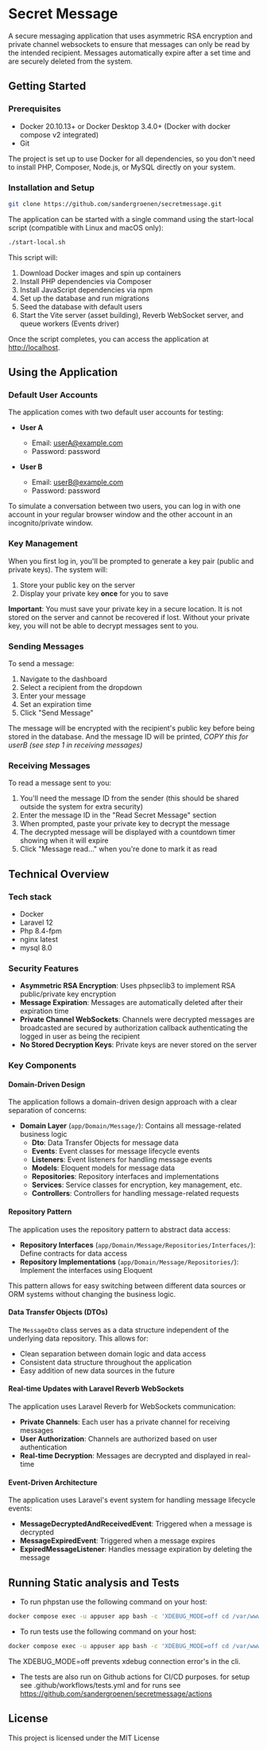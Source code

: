 # Secret Message

A secure messaging application that uses asymmetric RSA encryption and private channel websockets to ensure that messages can only be read by the intended recipient. Messages automatically expire after a set time and are securely deleted from the system.

## Getting Started

### Prerequisites

- Docker 20.10.13+ or Docker Desktop 3.4.0+ (Docker with docker compose v2 integrated)
- Git

The project is set up to use Docker for all dependencies, so you don't need to install PHP, Composer, Node.js, or MySQL directly on your system.

### Installation and Setup

```bash 
git clone https://github.com/sandergroenen/secretmessage.git
```
The application can be started with a single command using the start-local script (compatible with Linux and macOS only):

```bash
./start-local.sh
```

This script will:
1. Download Docker images and spin up containers
2. Install PHP dependencies via Composer
3. Install JavaScript dependencies via npm
4. Set up the database and run migrations
5. Seed the database with default users
6. Start the Vite server (asset building), Reverb WebSocket server, and queue workers (Events driver)

Once the script completes, you can access the application at [http://localhost](http://localhost).

## Using the Application

### Default User Accounts

The application comes with two default user accounts for testing:

- **User A**
  - Email: userA@example.com
  - Password: password

- **User B**
  - Email: userB@example.com
  - Password: password

To simulate a conversation between two users, you can log in with one account in your regular browser window and the other account in an incognito/private window.

### Key Management

When you first log in, you'll be prompted to generate a key pair (public and private keys). The system will:

1. Store your public key on the server
2. Display your private key **once** for you to save

**Important**: You must save your private key in a secure location. It is not stored on the server and cannot be recovered if lost. Without your private key, you will not be able to decrypt messages sent to you.

### Sending Messages

To send a message:

1. Navigate to the dashboard
2. Select a recipient from the dropdown
3. Enter your message
4. Set an expiration time
5. Click "Send Message"

The message will be encrypted with the recipient's public key before being stored in the database. And the message ID will be printed, *COPY this for userB (see step 1 in receiving messages)*

### Receiving Messages

To read a message sent to you:

1. You'll need the message ID from the sender (this should be shared outside the system for extra security)
2. Enter the message ID in the "Read Secret Message" section
3. When prompted, paste your private key to decrypt the message
4. The decrypted message will be displayed with a countdown timer showing when it will expire
5. Click "Message read..." when you're done to mark it as read

## Technical Overview

### Tech stack
  * Docker
  * Laravel 12 
  * Php 8.4-fpm
  * nginx latest
  * mysql 8.0

### Security Features

- **Asymmetric RSA Encryption**: Uses phpseclib3 to implement RSA public/private key encryption
- **Message Expiration**: Messages are automatically deleted after their expiration time
- **Private Channel WebSockets**: Channels were decrypted messages are broadcasted are secured by authorization callback authenticating the logged in user as being the recipient
- **No Stored Decryption Keys**: Private keys are never stored on the server

### Key Components

#### Domain-Driven Design

The application follows a domain-driven design approach with a clear separation of concerns:

- **Domain Layer** (`app/Domain/Message/`): Contains all message-related business logic
  - **Dto**: Data Transfer Objects for message data
  - **Events**: Event classes for message lifecycle events
  - **Listeners**: Event listeners for handling message events
  - **Models**: Eloquent models for message data
  - **Repositories**: Repository interfaces and implementations
  - **Services**: Service classes for encryption, key management, etc.
  - **Controllers**: Controllers for handling message-related requests

#### Repository Pattern

The application uses the repository pattern to abstract data access:

- **Repository Interfaces** (`app/Domain/Message/Repositories/Interfaces/`): Define contracts for data access
- **Repository Implementations** (`app/Domain/Message/Repositories/`): Implement the interfaces using Eloquent

This pattern allows for easy switching between different data sources or ORM systems without changing the business logic.

#### Data Transfer Objects (DTOs)

The `MessageDto` class serves as a data structure independent of the underlying data repository. This allows for:

- Clean separation between domain logic and data access
- Consistent data structure throughout the application
- Easy addition of new data sources in the future

#### Real-time Updates with Laravel Reverb WebSockets

The application uses Laravel Reverb for WebSockets communication:

- **Private Channels**: Each user has a private channel for receiving messages
- **User Authorization**: Channels are authorized based on user authentication
- **Real-time Decryption**: Messages are decrypted and displayed in real-time

#### Event-Driven Architecture

The application uses Laravel's event system for handling message lifecycle events:

- **MessageDecryptedAndReceivedEvent**: Triggered when a message is decrypted
- **MessageExpiredEvent**: Triggered when a message expires
- **ExpiredMessageListener**: Handles message expiration by deleting the message

## Running Static analysis and Tests
- To run phpstan use the following command on your host:  
```bash
docker compose exec -u appuser app bash -c 'XDEBUG_MODE=off cd /var/www && vendor/bin/phpstan --memory-limit=2G'
```
- To run tests use the following command on your host: 
```bash
docker compose exec -u appuser app bash -c 'XDEBUG_MODE=off cd /var/www && php artisan test'
```
The XDEBUG_MODE=off prevents xdebug connection error's in the cli.
- The tests are also run on Github actions for CI/CD purposes. for setup see .github/workflows/tests.yml and for runs see  https://github.com/sandergroenen/secretmessage/actions
## License

This project is licensed under the MIT License